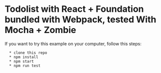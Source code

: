 # Todolist with React + Foundation bundled with Webpack, tested With Mocha + Zombie

If you want to try this example on your computer, follow this steps:
```
  * clone this repo
  * npm install
  * npm start
  * npm run test
```
